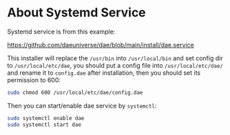 # About Systemd Service

Systemd service is from this example:

<https://github.com/daeuniverse/dae/blob/main/install/dae.service>

This installer will replace the `/usr/bin` into `/usr/local/bin` and set config dir to `/usr/local/etc/dae`, you should put a config file into `/usr/local/etc/dae/` and rename it to `config.dae` after installation, then you should set its permission to 600:

```sh
sudo chmod 600 /usr/local/etc/dae/config.dae
```

Then you can start/enable dae service by `systemctl`:

```sh
sudo systemctl enable dae
sudo systemctl start dae
```
